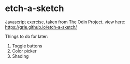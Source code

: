 # etch-a-sketch

Javascript exercise, taken from The Odin Project. 
view here: https://grle.github.io/etch-a-sketch/

Things to do for later:
1. Toggle buttons
2. Color picker
3. Shading
